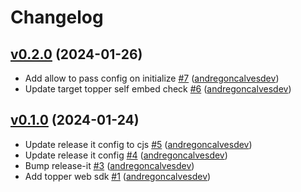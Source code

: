 # Changelog

## [v0.2.0](https://github.com/uphold/topper-web-sdk/releases/tag/v0.2.0) (2024-01-26)
- Add allow to pass config on initialize [\#7](https://github.com/uphold/topper-web-sdk/pull/7) ([andregoncalvesdev](https://github.com/andregoncalvesdev))
- Update target topper self embed check [\#6](https://github.com/uphold/topper-web-sdk/pull/6) ([andregoncalvesdev](https://github.com/andregoncalvesdev))

## [v0.1.0](https://github.com/uphold/topper-web-sdk/releases/tag/v0.1.0) (2024-01-24)
- Update release it config to cjs [\#5](https://github.com/uphold/topper-web-sdk/pull/5) ([andregoncalvesdev](https://github.com/andregoncalvesdev))
- Update release it config [\#4](https://github.com/uphold/topper-web-sdk/pull/4) ([andregoncalvesdev](https://github.com/andregoncalvesdev))
- Bump release-it [\#3](https://github.com/uphold/topper-web-sdk/pull/3) ([andregoncalvesdev](https://github.com/andregoncalvesdev))
- Add topper web sdk [\#1](https://github.com/uphold/topper-web-sdk/pull/1) ([andregoncalvesdev](https://github.com/andregoncalvesdev))
